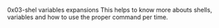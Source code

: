 0x03-shel variables expansions
This helps to know more abouts shells, variables and how to use the proper command per time.
